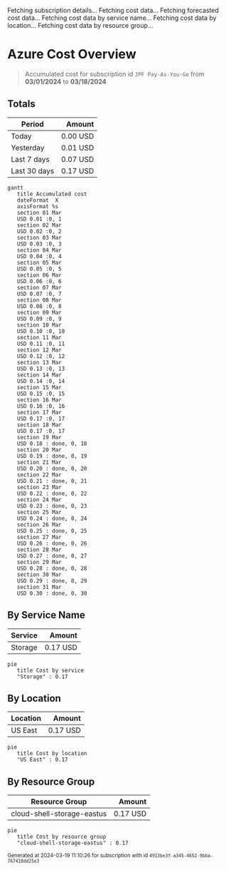 Fetching subscription details...
Fetching cost data...
Fetching forecasted cost data...
Fetching cost data by service name...
Fetching cost data by location...
Fetching cost data by resource group...
# Azure Cost Overview

> Accumulated cost for subscription id `JPF Pay-As-You-Go` from **03/01/2024** to **03/18/2024**

## Totals

|Period|Amount|
|---|---:|
|Today|0.00 USD|
|Yesterday|0.01 USD|
|Last 7 days|0.07 USD|
|Last 30 days|0.17 USD|

```mermaid
gantt
   title Accumulated cost
   dateFormat  X
   axisFormat %s
   section 01 Mar
   USD 0.01 :0, 1
   section 02 Mar
   USD 0.02 :0, 2
   section 03 Mar
   USD 0.03 :0, 3
   section 04 Mar
   USD 0.04 :0, 4
   section 05 Mar
   USD 0.05 :0, 5
   section 06 Mar
   USD 0.06 :0, 6
   section 07 Mar
   USD 0.07 :0, 7
   section 08 Mar
   USD 0.08 :0, 8
   section 09 Mar
   USD 0.09 :0, 9
   section 10 Mar
   USD 0.10 :0, 10
   section 11 Mar
   USD 0.11 :0, 11
   section 12 Mar
   USD 0.12 :0, 12
   section 13 Mar
   USD 0.13 :0, 13
   section 14 Mar
   USD 0.14 :0, 14
   section 15 Mar
   USD 0.15 :0, 15
   section 16 Mar
   USD 0.16 :0, 16
   section 17 Mar
   USD 0.17 :0, 17
   section 18 Mar
   USD 0.17 :0, 17
   section 19 Mar
   USD 0.18 : done, 0, 18
   section 20 Mar
   USD 0.19 : done, 0, 19
   section 21 Mar
   USD 0.20 : done, 0, 20
   section 22 Mar
   USD 0.21 : done, 0, 21
   section 23 Mar
   USD 0.22 : done, 0, 22
   section 24 Mar
   USD 0.23 : done, 0, 23
   section 25 Mar
   USD 0.24 : done, 0, 24
   section 26 Mar
   USD 0.25 : done, 0, 25
   section 27 Mar
   USD 0.26 : done, 0, 26
   section 28 Mar
   USD 0.27 : done, 0, 27
   section 29 Mar
   USD 0.28 : done, 0, 28
   section 30 Mar
   USD 0.29 : done, 0, 29
   section 31 Mar
   USD 0.30 : done, 0, 30
```

## By Service Name

|Service|Amount|
|---|---:|
|Storage|0.17 USD|

```mermaid
pie
   title Cost by service
   "Storage" : 0.17
```

## By Location

|Location|Amount|
|---|---:|
|US East|0.17 USD|

```mermaid
pie
   title Cost by location
   "US East" : 0.17
```

## By Resource Group

|Resource Group|Amount|
|---|---:|
|cloud-shell-storage-eastus|0.17 USD|

```mermaid
pie
   title Cost by resource group
   "cloud-shell-storage-eastus" : 0.17
```

<sup>Generated at 2024-03-19 11:10:26 for subscription with id `4913be3f-a345-4652-9bba-767418dd25e3`</sup>
